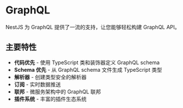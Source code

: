 # GraphQL

NestJS 为 GraphQL 提供了一流的支持，让您能够轻松构建 GraphQL API。

## 主要特性

- **代码优先** - 使用 TypeScript 类和装饰器定义 GraphQL schema
- **Schema 优先** - 从 GraphQL schema 文件生成 TypeScript 类型
- **解析器** - 创建类型安全的解析器
- **订阅** - 实时数据推送
- **联邦** - 微服务架构中的 GraphQL 联邦
- **插件系统** - 丰富的插件生态系统

